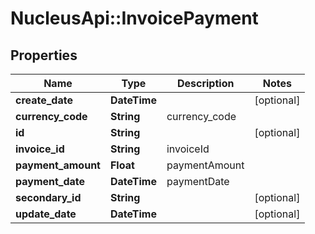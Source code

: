 # NucleusApi::InvoicePayment

## Properties
Name | Type | Description | Notes
------------ | ------------- | ------------- | -------------
**create_date** | **DateTime** |  | [optional] 
**currency_code** | **String** | currency_code | 
**id** | **String** |  | [optional] 
**invoice_id** | **String** | invoiceId | 
**payment_amount** | **Float** | paymentAmount | 
**payment_date** | **DateTime** | paymentDate | 
**secondary_id** | **String** |  | [optional] 
**update_date** | **DateTime** |  | [optional] 



